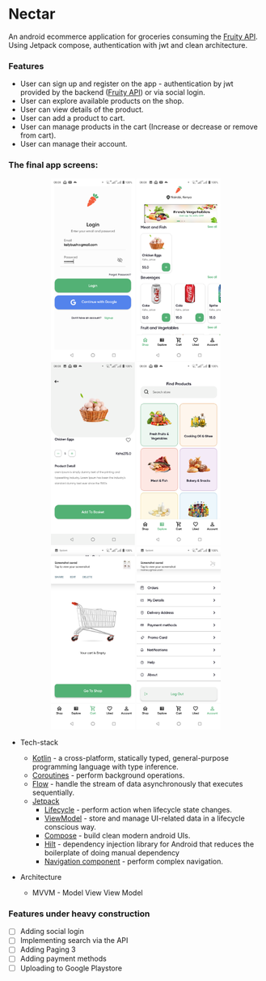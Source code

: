 # Nectar 
An android ecommerce application for groceries consuming the [Fruity API](https://github.com/kelvinbush/Fruity-S). Using
Jetpack compose, authentication with jwt and clean architecture.


### Features
* User can sign up and register on the app - authentication by jwt provided by the backend ([Fruity API](https://github.com/kelvinbush/Fruity-S)) or via social login.
* User can explore available products on the shop.
* User can view details of the product.
* User can add a product to cart.
* User can manage products in the cart (Increase or decrease or remove from cart).
* User can manage their account.

### The final app screens:

<p align="center">
<img src="images/1.png" width="33%"/>
<img src="images/2.png" width="33%"/> 
<img src="images/3.png" width="33%"/> 
<img src="images/4.png" width="33%"/>
<img src="images/5.png" width="33%"/> 
<img src="images/6.png" width="33%"/> 
</p>

* Tech-stack
    * [Kotlin](https://kotlinlang.org/) - a cross-platform, statically typed, general-purpose programming language with type inference.
    * [Coroutines](https://kotlinlang.org/docs/reference/coroutines-overview.html) - perform background operations.
    * [Flow](https://kotlinlang.org/docs/reference/coroutines/flow.html) - handle the stream of data asynchronously that executes sequentially.
    * [Jetpack](https://developer.android.com/jetpack)
        * [Lifecycle](https://developer.android.com/topic/libraries/architecture/lifecycle) - perform action when lifecycle state changes.
        * [ViewModel](https://developer.android.com/topic/libraries/architecture/viewmodel) - store and manage UI-related data in a lifecycle conscious way.
        * [Compose](https://developer.android.com/jetpack/compose?gclsrc=ds&gclsrc=ds) - build clean modern android UIs.
        * [Hilt](https://developer.android.com/training/dependency-injection/hilt-android) - dependency injection library for Android that reduces the boilerplate of doing manual dependency
        * [Navigation component](https://developer.android.com/guide/navigation) - perform complex navigation. 

* Architecture
    * MVVM - Model View View Model


### Features under heavy construction

- [ ] Adding social login
- [ ] Implementing search via the API
- [ ] Adding Paging 3
- [ ] Adding payment methods
- [ ] Uploading to Google Playstore
